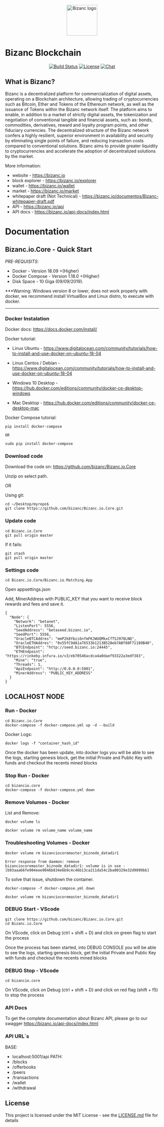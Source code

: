 
<p align="center"><a href="https://bizanc.io" target="_blank" rel="noopener noreferrer"><img width="100" src="https://bizanc.io/images/bizanc-logo.png" alt="Bizanc logo"></a></p>

# Bizanc Blockchain

<p align="center">
  <a href="bizanc.io"><img src="https://img.shields.io/circleci/project/github/vuejs/vue/dev.svg" alt="Build Status"></a>
  <a href="bizanc.io"><img src="https://img.shields.io/npm/l/vue.svg" alt="License"></a>
  <a href="bizanc.io"><img src="https://img.shields.io/badge/chat-on%20discord-7289da.svg" alt="Chat"></a>
  <br>
</p>

## What is Bizanc?
Bizanc is a decentralized platform for commercialization of digital assets, operating on a Blockchain architecture, allowing trading of cryptocurrencies such as Bitcoin, Ether and Tokens of the Ethereum network, as well as the issuance of Tokens within the Bizanc network itself. The platform aims to enable, in addition to a market of strictly digital assets, the tokenization and negotiation of conventional tangible and financial assets, such as: bonds, commodities, derivatives, reward and loyalty program points, and other fiduciary currencies. The decentralized structure of the Bizanc network confers a highly resilient, superior environment in availability and security by eliminating single points of failure, and reducing transaction costs compared to conventional solutions. Bizanc aims to provide greater liquidity to cryptocurrencies and accelerate the adoption of decentralized solutions by the market.

More information: 
- website - https://bizanc.io
- block explorer - https://bizanc.io/explorer
- wallet - https://bizanc.io/wallet
- market - https://bizanc.io/market
- whitepaper draft (Not Technical) - https://bizanc.io/documentos/Bizanc-whitepaper-draft.pdf
- API - https://bizanc.io/api
- API docs - https://bizanc.io/api-docs/index.html

# Documentation

## Bizanc.io.Core - Quick Start

*PRE-REQUISITS*:
- Docker - Version 18.09 +(Higher)
- Docker Compose - Version 1.18.0 +(Higher)
- Disk Space - 10 Giga (09/09/2019).

***Warning: Windows version 8 or lower, does not work properly with docker, we recommend install VirtualBox and Linux distro, to execute with docker.
*** 

### Docker Instalation

Docker docs: https://docs.docker.com/install/

Docker tutorial: 
- Linux Ubuntu - https://www.digitalocean.com/community/tutorials/how-to-install-and-use-docker-on-ubuntu-18-04

- Linux Centos / Debian -  https://www.digitalocean.com/community/tutorials/how-to-install-and-use-docker-on-ubuntu-18-04

- Windows 10 Desktop - https://hub.docker.com/editions/community/docker-ce-desktop-windows

- Mac Desktop - https://hub.docker.com/editions/community/docker-ce-desktop-mac

Docker Compose tutorial:

```
pip install docker-compose

OR

sudo pip install docker-compose
```

### Download code
Download the code on: https://github.com/bizanc/Bizanc.io.Core

Unzip on select path.

OR

Using git:

```
cd ~/Desktop/myrepo$
git clone https://github.com/bizanc/Bizanc.io.Core.git

```

### Update code

```
cd Bizanc.io.Core
git pull origin master

```
If it fails:

```
git stash
git pull origin master

```

### Settings code

```
cd Bizanc.io.Core/Bizanc.io.Matching.App

```
Open appsettings.json

Add, MinerAddress with PUBLIC_KEY that you want to receive block rewards and fees and save it.

```
{
  "Node": {
    "Network": "betanet",
    "ListenPort": 5556,
    "SeedAddress": "betaseed.bizanc.io",
    "SeedPort": 5556,
    "OracleBTCAddres": "mmP2k8Ybzi6nfmFKJWUQMkxCfTSJ978LNQ",
    "OracleETHAddres": "0x55fC9dA1a76533b1213B528eb7ABf80F71189B40",
    "BTCEndpoint": "http://seed.bizanc.io:24445",
    "ETHEndpoint": "https://rinkeby.infura.io/v3/eb70546acdca4a0daef93322a3edf383",
    "Mine": "true",
    "Threads": 1,
    "ApiEndpoint": "http://0.0.0.0:5001",
    "MinerAddress": "PUBLIC_KEY_ADDRESS"
  }
}

```

## LOCALHOST NODE

### Run - Docker

```
cd Bizanc.io.Core
docker-compose -f docker-compose.yml up -d --build
```

Docker Logs:

``` 
docker logs -f "container_hash_id"
```

Once the docker has been update, into docker logs you will be able to see the logs, starting genesis block, get the initial Private and Public Key with funds and checkout the recents mined blocks

### Stop Run - Docker
```
cd bizancio.core
docker-compose -f docker-compose.yml down
```

### Remove Volumes - Docker

List and Remove:
```
docker volume ls

docker volume rm volume_name volume_name

```

### Troubleshooting Volumes - Docker

```
docker volume rm bizanciocoremaster_biznode_datadir1

Error response from daemon: remove bizanciocoremaster_biznode_datadir1: volume is in use - [b93aaa66fe904eee9046b834e6b9c4c46b13ca211da54c2ba00329e32d9899bb]

```

To solve that issue, shutdown the container.

```
docker-compose -f docker-compose.yml down

docker volume rm bizanciocoremaster_biznode_datadir1

```

### DEBUG Start - VScode

```
git clone https://github.com/bizanc/Bizanc.io.Core.git
cd Bizanc.io.Core
```
On VScode, click on Debug (ctrl + shift + D) and click on green flag to start the process

Once the process has been started, into DEBUG CONSOLE you will be able to see the logs, starting genesis block, get the initial Private and Public Key with funds and checkout the recents mined blocks

### DEBUG Stop - VScode
```
cd bizancio.core
```
On VScode, click on Debug (ctrl + shift + D) and click on red flag (shift + f5) to stop the process

### API Docs

To get the complete documentation about Bizanc API, please go to our swagger
https://bizanc.io/api-docs/index.html

### API URL`s
BASE: 
- localhost:5001/api
PATH:
- /blocks
- /offerbooks
- /peers
- /transactions
- /wallet
- /withdrawal

## License

This project is licensed under the MIT License - see the [LICENSE.md](LICENSE.md) file for details

